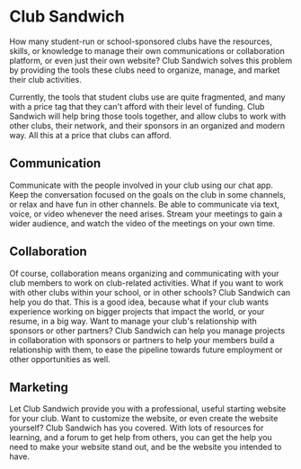 # Club Sandwich

How many student-run or school-sponsored clubs have the resources, skills, or
knowledge to manage their own communications or collaboration platform, or even
just their own website? Club Sandwich solves this problem by providing the tools
these clubs need to organize, manage, and market their club activities.

Currently, the tools that student clubs use are quite fragmented, and many with
a price tag that they can't afford with their level of funding. Club Sandwich
will help bring those tools together, and allow clubs to work with other clubs,
their network, and their sponsors in an organized and modern way. All this at a
price that clubs can afford.

## Communication

Communicate with the people involved in your club using our chat app. Keep the
conversation focused on the goals on the club in some channels, or relax and
have fun in other channels. Be able to communicate via text, voice, or video
whenever the need arises. Stream your meetings to gain a wider audience, and
watch the video of the meetings on your own time.

## Collaboration

Of course, collaboration means organizing and communicating with your club
members to work on club-related activities. What if you want to work with other
clubs within your school, or in other schools? Club Sandwich can help you do
that. This is a good idea, because what if your club wants experience working on
bigger projects that impact the world, or your resume, in a big way. Want to
manage your club's relationship with sponsors or other partners? Club Sandwich
can help you manage projects in collaboration with sponsors or partners to help
your members build a relationship with them, to ease the pipeline towards future
employment or other opportunities as well.

## Marketing
Let Club Sandwich provide you with a professional, useful starting website for
your club. Want to customize the website, or even create the website yourself?
Club Sandwich has you covered. With lots of resources for learning, and a forum
to get help from others, you can get the help you need to make your website
stand out, and be the website you intended to have.
